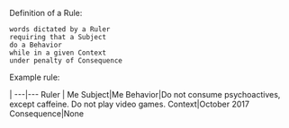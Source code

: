 Definition of a Rule:
```
words dictated by a Ruler
requiring that a Subject
do a Behavior
while in a given Context
under penalty of Consequence
```

Example rule:

   | 
---|---
Ruler | Me
Subject|Me
Behavior|Do not consume psychoactives, except caffeine. Do not play video games.
Context|October 2017
Consequence|None
